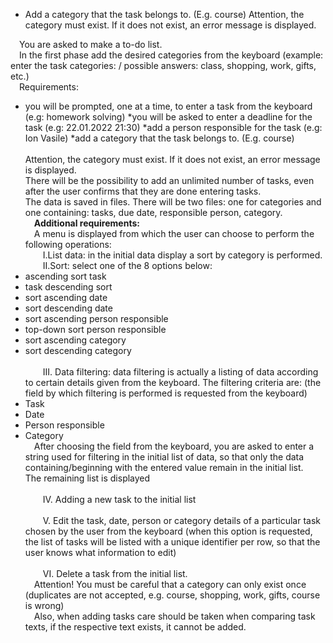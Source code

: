 * Add a category that the task belongs to. (E.g. course)
Attention, the category must exist. If it does not exist, an error message is displayed.


&emsp;You are asked to make a to-do list. <br>
&emsp;In the first phase add the desired categories from the keyboard (example: enter the task categories: / possible answers: class, shopping, work, gifts, etc.) <br>
&emsp;Requirements:<br>
  * you will be prompted, one at a time, to enter a task from the keyboard (e.g: homework solving)
*you will be asked to enter a deadline for the task (e.g: 22.01.2022 21:30)
*add a person responsible for the task (e.g: Ion Vasile)
*add a category that the task belongs to. (E.g. course) <br><br> 
Attention, the category must exist. If it does not exist, an error message is displayed. <br>
There will be the possibility to add an unlimited number of tasks, even after the user confirms that they are done entering tasks. <br>
The data is saved in files. There will be two files: one for categories and one containing: tasks, due date, responsible person, category. <br>
&emsp;**Additional requirements:** <br>
&emsp;A menu is displayed from which the user can choose to perform the following operations: <br>
&emsp;&emsp;I.List data: in the initial data display a sort by category is performed.
&emsp;&emsp;II.Sort: select one of the 8 options below:
* ascending sort task
* task descending sort
* sort ascending date
* sort descending date
* sort ascending person responsible
* top-down sort person responsible
* sort ascending category
* sort descending category <br><br>
&emsp;&emsp;III. Data filtering: data filtering is actually a listing of data according to certain details given from the keyboard. The filtering criteria are: (the field by which filtering is performed is requested from the keyboard) <br>
* Task
* Date
* Person responsible
* Category <br>
&emsp;After choosing the field from the keyboard, you are asked to enter a string used for filtering in the initial list of data, so that only the data containing/beginning with the entered value remain in the initial list.
&emsp;The remaining list is displayed <br><br>
&emsp;&emsp;IV. Adding a new task to the initial list <br><br>
&emsp;&emsp;V. Edit the task, date, person or category details of a particular task chosen by the user from the keyboard (when this option is requested, the list of tasks will be listed with a unique identifier per row, so that the user knows what information to edit) <br><br>
&emsp;&emsp;VI. Delete a task from the initial list. <br>
&emsp;Attention! You must be careful that a category can only exist once (duplicates are not accepted, e.g. course, shopping, work, gifts, course is wrong) <br>
&emsp;Also, when adding tasks care should be taken when comparing task texts, if the respective text exists, it cannot be added.

